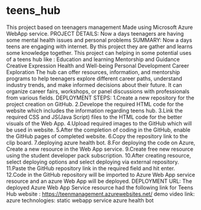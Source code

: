 # teens_hub
This project based on teenagers management
Made using Microsoft Azure WebApp service.
PROJECT DETAILS:
Now a days teenagers are having some mental health issues and personal problems 
SUMMARY: 
Now a days teens are engaging with internet. By this project they are gather and learns some knowledge together. This project can helping in some potential uses of a teens hub like :
Education and learning
Mentorship and Guidance
Creative Expression
Health and Well-being
Personal Development 
Career Exploration
The hub can offer resources, information, and mentorship programs to help teenagers explore different career paths, understand industry trends, and make informed decisions about their future. It can organize career fairs, workshops, or panel discussions with professionals from various fields.
DEPLOYMENT STEPS:
1.Create a new repository for the project creation on GitHub.
2.Develope the required HTML code for the website which includes the information regarding teens hub.
3.Link the required CSS and JS(Java Script) files to the HTML code for the better visuals of the Web App.
4.Upload required images to the GitHub which will be used in website.
5.After the completion of coding in the GitHub, enable the GitHub pages of completed website.
6.Copy the repository link to the clip board.
7.deploying azure health bot.
8.For deploying the code on Azure, Create a new resource in the Web App service.
9.Create free new resource using the student developer pack subscription.
10.After creating resource, select deploying options and select deploying via external repository.
11.Paste the GitHub repository link in the required field and hit enter.
12.Code in the GitHub repository will be imported to Azure Web App service resource and an azure Web App will be deployed.
DEPLOYMENT URL:
The deployed Azure Web App Service resource had the following link for Teens Hub website :
https://teenmanagement.azurewebsites.net/
demo video link:
azure technologies: static webapp service
                    azure health bot
